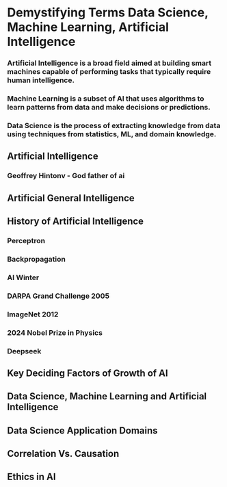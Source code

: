 # Demystifying Terms Data Science, Machine Learning, Artificial Intelligence
### Artificial Intelligence is a broad field aimed at building smart machines capable of performing tasks that typically require human intelligence.
### Machine Learning is a subset of AI that uses algorithms to learn patterns from data and make decisions or predictions.
### Data Science is the process of extracting knowledge from data using techniques from statistics, ML, and domain knowledge.

## Artificial Intelligence
### Geoffrey Hintonv - God father of ai
## Artificial General Intelligence
## History of Artificial Intelligence
### Perceptron
### Backpropagation
### AI Winter
### DARPA Grand Challenge 2005
### ImageNet 2012
### 2024 Nobel Prize in Physics
### Deepseek
## Key Deciding Factors of Growth of AI
## Data Science, Machine Learning and Artificial Intelligence
## Data Science Application Domains
## Correlation Vs. Causation
## Ethics in AI

